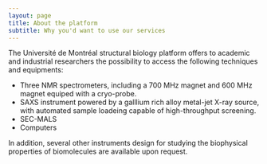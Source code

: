 ```yaml
---
layout: page
title: About the platform
subtitle: Why you'd want to use our services
---
```


The Université de Montréal structural biology platform offers to academic and industrial researchers the possibility to access the following techniques and equipments:

* Three NMR spectrometers, including a 700 MHz magnet and 600 MHz magnet equiped with a cryo-probe.
* SAXS instrument powered by a galllium rich alloy metal-jet X-ray source, with automated sample loadeing capable of high-throughput screening.
* SEC-MALS
* Computers

In addition, several other instruments design for studying the biophysical properties of biomolecules are available upon request.

